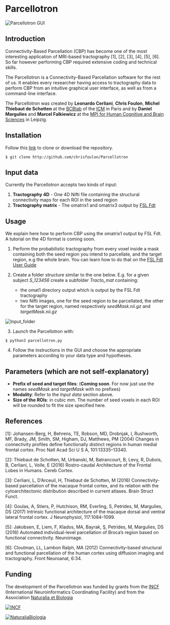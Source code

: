 # Parcellotron
![Parcellotron GUI](https://dl.dropboxusercontent.com/u/13850642/parcellotron_website/PARCELLOTRON.gif)

Introduction
------------
Connectivity-Based Parcellation (CBP) has become one of the most interesting application of MRI-based tractography [1], [2], [3], [4], [5], [6]. So far however performing CBP required extensive coding and technical skills.

The Parcellotron is a Connectivity-Based Parcellation software for the rest of us. It enables every researcher having access to tractography data to perform CBP from an intuitive graphical user interface, as well as from a command-line interface.

The Parcellotron was created by **Leonardo Cerliani**, **Chris Foulon**, **Michel Thiebaut de Schotten** at the [BCBlab](http://bcblab.com/) of the [ICM](http://icm-institute.org/en/) in Paris and by **Daniel Margulies** and **Marcel Falkiewicz** at the [MPI for Human Cognitive and Brain Sciences](https://www.cbs.mpg.de/independent-research-groups/neuroanatomy-and-connectivity) in Leipzig.

Installation
------------
Follow this [link](http://github.com/chrisfoulon/Parcellotron) to clone or download the repository.
```
$ git clone http://github.com/chrisfoulon/Parcellotron
```

Input data
--------------
Currently the Parcellotron accepts two kinds of input:

1. **Tractography 4D** - One 4D Nifti file containing the structural connectivity maps for each ROI in the seed region
2. **Tractography matrix** - The omatrix1 and omatrix3 output by [FSL Fdt](https://fsl.fmrib.ox.ac.uk/fsl/fslwiki/FDT/UserGuide)


Usage
-----
We explain here how to perform CBP using the omatrix1 output by FSL Fdt. A tutorial on the 4D format is coming soon.

1. Perform the probabilistic tractography from every voxel inside a mask containing both the seed region you intend to parcellate, and the target region, e.g the whole brain. You can learn how to do that on the [FSL Fdt User Guide](https://fsl.fmrib.ox.ac.uk/fsl/fslwiki/FDT/UserGuide)

2. Create a folder structure similar to the one below. E.g. for a given subject *S_123456* create a subfolder *Tracto_mat* containing:
	* the omat1 directory output which is output by the FSL Fdt tractography
	* two Nifti images, one for the seed region to be parcellated, the other for the target region, named respectively  *seedMask.nii.gz* and *targetMask.nii.gz*

![Input_folder](https://dl.dropboxusercontent.com/u/13850642/parcellotron_website/folder_structure.png)


3.  Launch the Parcellotron with:
```
$ python3 parcellotron.py
```

4. Follow the instructions in the GUI and choose the appropriate parameters according to your data type and hypotheses.

Parameters (which are not self-explanatory)
----------------
* **Prefix of seed and target files**: (**Coming soon**. For now just use the names *seedMask* and *targetMask* with no prefixes)
* **Modality**: Refer to the *Input data* section above.
*  **Size of the ROIs**: in cubic mm. The number of seed voxels in each ROI will be rounded to fit the size specified here.



References
---------------
[1]: Johansen-Berg, H, Behrens, TE, Robson, MD, Drobnjak, I, Rushworth, MF, Brady, JM, Smith, SM, Higham, DJ, Matthews, PM (2004) Changes in connectivity profiles define functionally distinct regions in human medial frontal cortex. Proc Natl Acad Sci U S A, 101:13335–13340.

[2]: Thiebaut de Schotten, M, Urbanski, M, Batrancourt, B, Levy, R, Dubois, B, Cerliani, L, Volle, E (2016) Rostro-caudal Architecture of the Frontal Lobes in Humans. Cereb Cortex.

[3]: Cerliani, L, D’Arceuil, H, Thiebaut de Schotten, M (2016) Connectivity-based parcellation of the macaque frontal cortex, and its relation with the cytoarchitectonic distribution described in current atlases. Brain Struct Funct.

[4]: Goulas, A, Stiers, P, Hutchison, RM, Everling, S, Petrides, M, Margulies, DS (2017) Intrinsic functional architecture of the macaque dorsal and ventral lateral frontal cortex. J Neurophysiol, 117:1084–1099.

[5]: Jakobsen, E, Liem, F, Klados, MA, Bayrak, Ş, Petrides, M, Margulies, DS (2016) Automated individual-level parcellation of Broca’s region based on functional connectivity. Neuroimage.

[6]: Cloutman, LL, Lambon Ralph, MA (2012) Connectivity-based structural and functional parcellation of the human cortex using diffusion imaging and tractography. Front Neuroanat, 6:34.


Funding
-------
The development of the Parcellotron was funded by grants from the [INCF](https://www.incf.org/) (International Neuroinformatics Coordinating Facility) and from the Association [Naturalia et Biologia](http://www.naturaliaetbiologia.fr/)

[![INCF](https://dl.dropboxusercontent.com/u/13850642/parcellotron_website/INCF_logo.svg)](https://www.incf.org/)

[![NaturaliaBiologia](https://dl.dropboxusercontent.com/u/13850642/parcellotron_website/Naturalia_Biologia.jpg)](http://www.naturaliaetbiologia.fr/)
